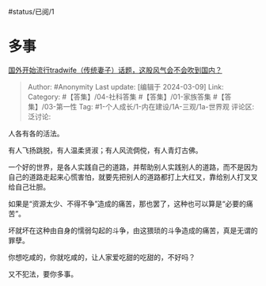 #status/已阅/1 

# 多事
[国外开始流行tradwife（传统妻子）话题，这股风气会不会吹到国内？](https://www.zhihu.com/question/616334623/answer/3423766731)

> Author: #Anonymity
> Last update: [编辑于 2024-03-09]
> Link:
> Category: #【答集】/04-社科答集 #【答集】/01-家族答集 #【答集】/03-第一性
> Tag: #1-个人成长/1-内在建设/1A-三观/1a-世界观
> 评论区:
> 泛讨论:

人各有各的活法。

有人飞扬跳脱，有人温柔贤淑；有人风流倜傥，有人青灯古佛。

一个好的世界，是各人实践自己的道路，并帮助别人实践别人的道路，而不是因为自己的道路走起来心慌害怕，就要先把别人的道路都打上大红叉，靠给别人打叉叉给自己壮胆。

如果是“资源太少、不得不争”造成的痛苦，那也罢了，这种也可以算是“必要的痛苦”。

坏就坏在这种由自身的懦弱勾起的斗争，由这猥琐的斗争造成的痛苦，真是无谓的罪孽。

你想吃咸的，你就吃咸的，让人家爱吃甜的吃甜的，不好吗？

又不犯法，要你多事。
